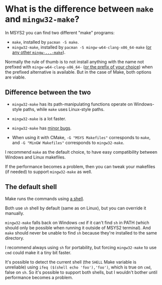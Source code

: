 # What is the difference between `make` and `mingw32-make`?

In MSYS2 you can find two different "make" programs:

* `make`, installed by `pacman -S make`.
* `mingw32-make`, installed by `pacman -S mingw-w64-clang-x86_64-make` ([or any other `mingw-...-make`](/msys2_environments.md)).

Normally the rule of thumb is to not install anything with the name not prefixed with `mingw-w64-clang-x86_64-` ([or the prefix of your choice](/msys2_environments.md)) when the prefixed alternative is available. But in the case of Make, both options are viable.

## Difference between the two

* `mingw32-make` has its path-manipulating functions operate on Windows-style paths, while `make` uses Linux-style paths.

* `mingw32-make` is a lot faster.

* `mingw32-make` has [minor bugs](https://github.com/msys2/MINGW-packages/issues/17735).

* When using it with CMake, `-G "MSYS Makefiles"` corresponds to `make`, and `-G "MinGW Makefiles"` corresponds to `mingw32-make`.

I recommend `make` as the default choice, to have easy compatibility between Windows and Linux makefiles.

If the performance becomes a problem, then you can tweak your makefiles (if needed) to support `mingw32-make` as well.

## The default shell

Make runs the commands using [a shell](/terminal_for_dummies.md).

Both use `sh` shell by default (same as on Linux), but you can override it manually.

`mingw32-make` falls back on Windows `cmd` if it can't find `sh` in PATH (which should only be possible when running it outside of MSYS2 terminal). And `make` should never be unable to find `sh` because they're installed to the same directory.

I recommend always using `sh` for portability, but forcing `mingw32-make` to use `cmd` could make it a tiny bit faster.

It's possible to detect the current shell (the `SHELL` Make variable is unreliable) using `ifeq ($(shell echo 'foo'),'foo')`, which is true on `cmd`, false on `sh`. So it's possible to support both shells, but I wouldn't bother until performance becomes a problem.
